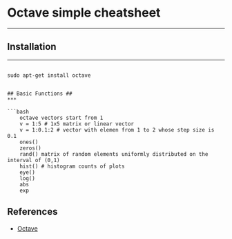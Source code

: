 # Octave simple cheatsheet #
***

## Installation ##
***

```bash
```
    sudo apt-get install octave
```

## Basic Functions ##
***

```bash
    octave vectors start from 1
    v = 1:5 # 1x5 matrix or linear vector
    v = 1:0.1:2 # vector with elemen from 1 to 2 whose step size is 0.1
    ones()
    zeros()
    rand() matrix of random elements uniformly distributed on the interval of (0,1)
    hist() # histogram counts of plots
    eye()
    log()
    abs
    exp
```

## References ##
- [Octave](https://gist.github.com/obstschale/7320846)
